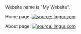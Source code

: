 Website name is "My Website".

Home page:
<a href="http://imgur.com/SAKKJZU"><img src="http://i.imgur.com/SAKKJZU.png" title="source: imgur.com" /></a>

About page:
<a href="http://imgur.com/WoyhOvk"><img src="http://i.imgur.com/WoyhOvk.png" title="source: imgur.com" /></a>

